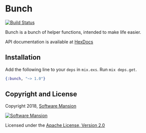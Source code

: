 # Bunch

[![Build Status](https://travis-ci.com/membraneframework/bunch.svg?branch=master)](https://travis-ci.com/membraneframework/bunch)

Bunch is a bunch of helper functions, intended to make life easier.

API documentation is available at [HexDocs](https://hexdocs.pm/bunch/)

## Installation

Add the following line to your `deps` in `mix.exs`.  Run `mix deps.get`.

```elixir
{:bunch, "~> 1.0"}
```

## Copyright and License

Copyright 2018, [Software Mansion](https://swmansion.com/?utm_source=git&utm_medium=readme&utm_campaign=membrane)

[![Software Mansion](https://membraneframework.github.io/static/logo/swm_logo_readme.png)](https://swmansion.com/?utm_source=git&utm_medium=readme&utm_campaign=membrane)

Licensed under the [Apache License, Version 2.0](LICENSE)
